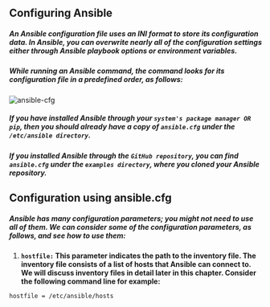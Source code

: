 ## Configuring Ansible

##### An Ansible configuration file uses an INI format to store its configuration data. In Ansible, you can overwrite nearly all of the configuration settings either through Ansible playbook options or environment variables. 

##### While running an Ansible command, the command looks for its configuration file in a predefined order, as follows:

![ansible-cfg](https://github.com/lerndevops/ansible/blob/master/static/ansible-config.PNG)

##### If you have installed Ansible through your `system's package manager OR pip`, then you should already have a copy of `ansible.cfg` under the `/etc/ansible directory`. 

##### If you installed Ansible through the `GitHub repository`, you can find `ansible.cfg` under the `examples directory`, where you cloned your Ansible repository.

## Configuration using ansible.cfg

##### Ansible has many configuration parameters; you might not need to use all of them. We can consider some of the configuration parameters, as follows, and see how to use them:

1) **`hostfile:` This parameter indicates the path to the inventory file. The inventory file consists of a list of hosts that Ansible can connect to. We will discuss inventory files in detail later in this chapter. Consider the following command line for example:**

```
hostfile = /etc/ansible/hosts
```
